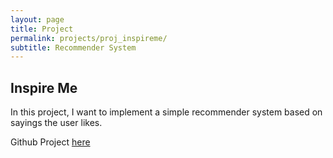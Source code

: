 ```yaml
---
layout: page
title: Project
permalink: projects/proj_inspireme/
subtitle: Recommender System
---
```


## Inspire Me

In this project, I want to implement a simple recommender system based on sayings the user likes.

Github Project [here](https://github.com/kurtespinosa/inspireme)